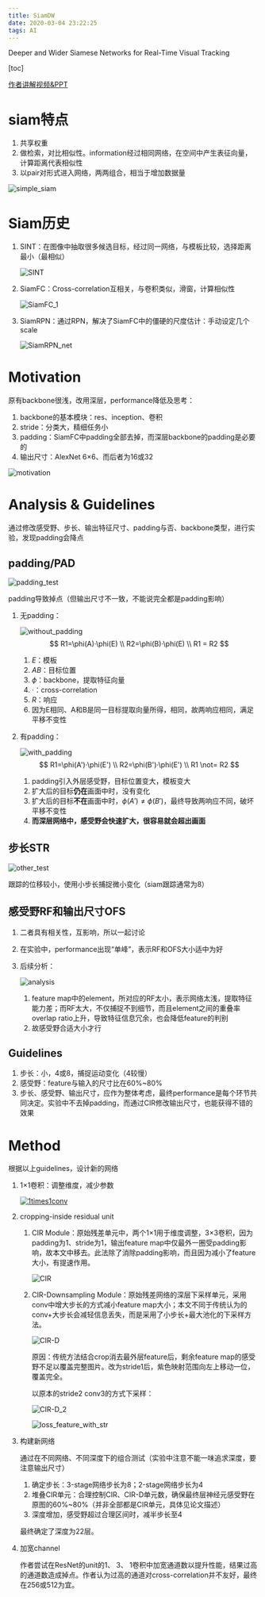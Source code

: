 ```yaml
---
title: SiamDW
date: 2020-03-04 23:22:25
tags: AI
---
```


Deeper and Wider Siamese Networks for Real-Time Visual Tracking

<!--more-->

[toc]

[作者讲解视频&PPT](https://www.bilibili.com/video/av52113951)



# siam特点

1. 共享权重
2. 做检索，对比相似性。information经过相同网络，在空间中产生表征向量，计算距离代表相似性
3. 以pair对形式进入网络，两两组合，相当于增加数据量

![simple_siam](SiamDW/simple_siam.png)

# Siam历史

1. SINT：在图像中抽取很多候选目标，经过同一网络，与模板比较，选择距离最小（最相似）

	![SINT](SiamDW/SINT.png)

2. SiamFC：Cross-correlation互相关，与卷积类似，滑窗，计算相似性

	![SiamFC_1](SiamDW/SiamFC_1.png)

3. SiamRPN：通过RPN，解决了SiamFC中的僵硬的尺度估计：手动设定几个scale

	![SiamRPN_net](SiamDW/SiamRPN_net.png)





# Motivation

原有backbone很浅，改用深层，performance降低及思考：

1. backbone的基本模块：res、inception、卷积
2. stride：分类大，精细任务小
3. padding：SiamFC中padding全部去掉，而深层backbone的padding是必要的
4. 输出尺寸：AlexNet 6×6、而后者为16或32

![motivation](SiamDW/motivation.png)



# Analysis & Guidelines

通过修改感受野、步长、输出特征尺寸、padding与否、backbone类型，进行实验，发现padding会降点

## padding/PAD

![padding_test](SiamDW/padding_test.png)

padding导致掉点（但输出尺寸不一致，不能说完全都是padding影响）

1. 无padding：

	![without_padding](SiamDW/without_padding.png)
	$$
	R1=\phi(A)·\phi(E) \\
	R2=\phi(B)·\phi(E) \\
	R1 = R2
	$$

	1. $E$：模板
	  2. $A B$：目标位置
	  3. $\phi$：backbone，提取特征向量
	  4. $·$：cross-correlation
	  5. $R$：响应
	  6. 因为E相同、A和B是同一目标提取向量所得，相同，故两响应相同，满足平移不变性

2. 有padding：

	![with_padding](SiamDW/with_padding.png)
	$$
	R1=\phi(A')·\phi(E') \\
	R2=\phi(B')·\phi(E') \\
	R1 \not= R2
	$$

	1. padding引入外层感受野，目标位置变大，模板变大
	2. 扩大后的目标**仍在**画面中时，没有变化
	3. 扩大后的目标**不在**画面中时，$\phi(A')\not=\phi(B')$，最终导致两响应不同，破坏平移不变性
	4. **而深层网络中，感受野会快速扩大，很容易就会超出画面**

## 步长STR

![other_test](SiamDW/other_test.png)

跟踪的位移较小，使用小步长捕捉微小变化（siam跟踪通常为8）

## 感受野RF和输出尺寸OFS

1. 二者具有相关性，互影响，所以一起讨论

2. 在实验中，performance出现“单峰”，表示RF和OFS大小适中为好

3. 后续分析：

	![analysis](SiamDW/analysis.png)

	1. feature map中的element，所对应的RF太小，表示网络太浅，提取特征能力差；而RF太大，不仅捕捉不到细节，而且element之间的重叠率overlap ratio上升，导致特征信息冗余，也会降低feature的判别
	2. 故感受野合适大小才行

## Guidelines

1. 步长：小，4或8，捕捉运动变化（4较慢）
2. 感受野：feature与输入的尺寸比在60%~80%
3. 步长、感受野、输出尺寸，应作为整体考虑，最终performance是每个环节共同决定。实验中不去掉padding，而通过CIR修改输出尺寸，也能获得不错的效果

# Method

根据以上guidelines，设计新的网络

1. 1×1卷积：调整维度，减少参数

	[![1times1conv](SiamDW/1times1conv.png)](https://zhuanlan.zhihu.com/p/27642620 "源网址")

2. cropping-inside residual unit

	1. CIR Module：原始残差单元中，两个1×1用于维度调整，3×3卷积，因为padding为1、stride为1，输出feature map中仅最外一圈受padding影响，故本文中移去。此法除了消除padding影响，而且因为减小了feature大小，有提速作用。

		![CIR](SiamDW/CIR.png)

	2. CIR-Downsampling Module：原始残差网络的深层下采样单元，采用conv中增大步长的方式减小feature map大小；本文不同于传统认为的conv+大步长会减轻信息丢失，而是采用了小步长+最大池化的下采样方法。

		![CIR-D](SiamDW/CIR-D.png)

		原因：传统方法结合crop消去最外层feature后，剩余feature map的感受野不足以覆盖完整图片。改为stride1后，紫色映射范围向左上移动一位，覆盖完全。

		以原本的stride2 conv3的方式下采样：

		![CIR-D_2](SiamDW/CIR-D_2.png)

		![loss_feature_with_str](SiamDW/loss_feature_with_str-1583335627710.png)

3. 构建新网络

	通过在不同网络、不同深度下的组合测试（实验中注意不能一味追求深度，要注意输出尺寸）

	1. 确定步长：3-stage网络步长为8；2-stage网络步长为4
	2. 堆叠CIR单元：合理控制CIR、CIR-D单元数，确保最终层神经元感受野在原图的60%~80%（并非全部都是CIR单元，具体见论文描述）
	3. 深度增加，感受野超过合理区间时，减半步长至4

	最终确定了深度为22层。

4. 加宽channel

	作者尝试在ResNet的unit的1、 3、 1卷积中加宽通道数以提升性能，结果过高的通道数造成掉点。作者认为过高的通道对cross-correlation并不友好，最终在256或512为宜。